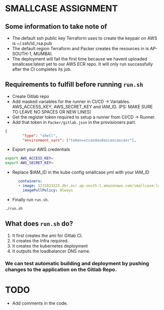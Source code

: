 # SMALLCASE ASSIGNMENT

## Some information to take note of

- The default ssh public key Terraform uses to create the keypair on AWS is ~/.ssh/id_rsa.pub
- The default region Terraform and Packer creates the resources in is AP-SOUTH-1, MUMBAI.
- The deployment will fail the first time because we havent uploaded smallcase:latest yet to our AWS ECR repo. It will only run successfully after the CI completes its job.

## Requirements to fulfill before running `run.sh`

- Create Gitlab repo
- Add masked variables for the runner in CI/CD -> Variables. AWS_ACCESS_KEY, AWS_SECRET_KEY and IAM_ID. (PS: MAKE SURE TO LEAVE NO SPACES OR NEW LINES)
- Get the register token required to setup a runner from CI/CD -> Runner.
- Add that token in `Packer/gitlab.json` in the provisioners part.

```json      
{
        "type": "shell",
        "environment_vars": ["token=xccasdasdascascascasc"],
```

- Export your AWS credentials 

```sh
export AWS_ACCESS_KEY=
export AWS_SECRET_KEY=
```

- Replace $IAM_ID in the kube config smallcase.yml with your IAM_ID

```yml
      containers:
      - image: 1231823123.dkr.ecr.ap-south-1.amazonaws.com/smallcase:latest
        imagePullPolicy: Always
```


- Finally run `run.sh`.

```sh
./run.sh
```

## What does `run.sh` do?

1) It first creates the ami for Gitlab CI.
2) It creates the Infra required.
3) It creates the kubernetes deployment
4) It outputs the loadbalancer DNS name.


### We can test automatic building and deployment by pushing changes to the application on the Gitlab Repo.

# TODO 
- Add comments in the code.